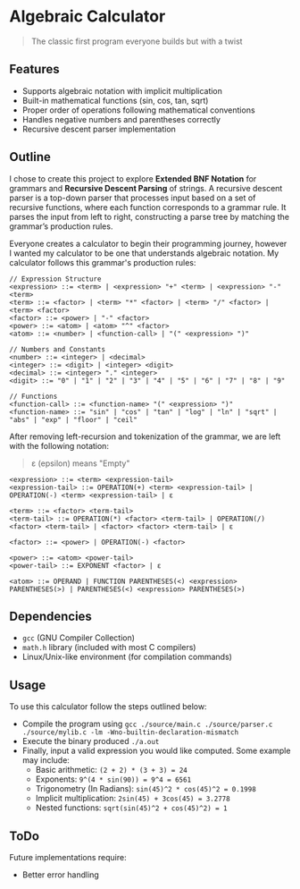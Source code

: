 # Algebraic Calculator
> The classic first program everyone builds but with a twist

## Features
- Supports algebraic notation with implicit multiplication
- Built-in mathematical functions (sin, cos, tan, sqrt)
- Proper order of operations following mathematical conventions
- Handles negative numbers and parentheses correctly
- Recursive descent parser implementation

## Outline
I chose to create this project to explore **Extended BNF Notation** for grammars and **Recursive Descent Parsing** of strings. A recursive descent parser is a top-down parser that processes input based on a set of recursive functions, where each function corresponds to a grammar rule. It parses the input from left to right, constructing a parse tree by matching the grammar’s production rules.

Everyone creates a calculator to begin their programming journey, however I wanted my calculator to be one that understands algebraic notation. My calculator follows this grammar's production rules:

```
// Expression Structure    
<expression> ::= <term> | <expression> "+" <term> | <expression> "-" <term>
<term> ::= <factor> | <term> "*" <factor> | <term> "/" <factor> | <term> <factor>
<factor> ::= <power> | "-" <factor>
<power> ::= <atom> | <atom> "^" <factor>
<atom> ::= <number> | <function-call> | "(" <expression> ")"

// Numbers and Constants
<number> ::= <integer> | <decimal>
<integer> ::= <digit> | <integer> <digit>
<decimal> ::= <integer> "." <integer>
<digit> ::= "0" | "1" | "2" | "3" | "4" | "5" | "6" | "7" | "8" | "9"

// Functions
<function-call> ::= <function-name> "(" <expression> ")"
<function-name> ::= "sin" | "cos" | "tan" | "log" | "ln" | "sqrt" | "abs" | "exp" | "floor" | "ceil"
```

After removing left-recursion and tokenization of the grammar, we are left with the following notation:
> ε (epsilon) means "Empty"

```
<expression> ::= <term> <expression-tail>
<expression-tail> ::= OPERATION(+) <term> <expression-tail> | OPERATION(-) <term> <expression-tail> | ε

<term> ::= <factor> <term-tail>
<term-tail> ::= OPERATION(*) <factor> <term-tail> | OPERATION(/) <factor> <term-tail> | <factor> <factor> <term-tail> | ε

<factor> ::= <power> | OPERATION(-) <factor>

<power> ::= <atom> <power-tail>
<power-tail> ::= EXPONENT <factor> | ε

<atom> ::= OPERAND | FUNCTION PARENTHESES(<) <expression> PARENTHESES(>) | PARENTHESES(<) <expression> PARENTHESES(>)
```

## Dependencies
* `gcc` (GNU Compiler Collection)
* `math.h` library (included with most C compilers)
* Linux/Unix-like environment (for compilation commands)

## Usage
To use this calculator follow the steps outlined below:
* Compile the program using `gcc ./source/main.c ./source/parser.c ./source/mylib.c -lm -Wno-builtin-declaration-mismatch`
* Execute the binary produced `./a.out`
* Finally, input a valid expression you would like computed. Some example may include:  
  - Basic arithmetic: `(2 + 2) * (3 + 3) = 24`
  - Exponents: `9^(4 * sin(90)) = 9^4 = 6561`
  - Trigonometry (In Radians): `sin(45)^2 * cos(45)^2 = 0.1998`
  - Implicit multiplication: `2sin(45) + 3cos(45) = 3.2778`
  - Nested functions: `sqrt(sin(45)^2 + cos(45)^2) = 1`

## ToDo
Future implementations require:
* Better error handling